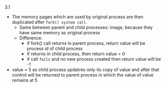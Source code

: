 3.1
* The memory pages which are used by original process are then duplicated after `fork() system call`.
  * Same between parent and child processes: image, because they have same memory as original process
  * Difference: 
    * if fork() call returns in parent process, return value will be process id of child process
    * if returns in child process, then return value = 0
    * if call `fails` and no new process created then return value will be -1
* value = 5 as child process updatres only its copy of value and after that control will be returned to parent process in which the value of value remains at 5
